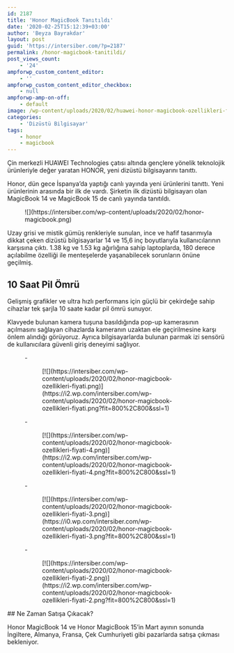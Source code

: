 ```yaml
---
id: 2187
title: 'Honor MagicBook Tanıtıldı'
date: '2020-02-25T15:12:39+03:00'
author: 'Beyza Bayrakdar'
layout: post
guid: 'https://intersiber.com/?p=2187'
permalink: /honor-magicbook-tanitildi/
post_views_count:
    - '24'
ampforwp_custom_content_editor:
    - ''
ampforwp_custom_content_editor_checkbox:
    - null
ampforwp-amp-on-off:
    - default
image: /wp-content/uploads/2020/02/huawei-honor-magicbook-ozellikleri-fiyati.png
categories:
    - 'Dizüstü Bilgisayar'
tags:
    - honor
    - magicbook
---
```


Çin merkezli HUAWEI Technologies çatısı altında gençlere yönelik teknolojik ürünleriyle değer yaratan HONOR, yeni dizüstü bilgisayarını tanıttı.

Honor, dün gece İspanya’da yaptığı canlı yayında yeni ürünlerini tanıttı. Yeni ürünlerinin arasında bir ilk de vardı. Şirketin ilk dizüstü bilgisayarı olan MagicBook 14 ve MagicBook 15 de canlı yayında tanıtıldı.

<figure class="wp-block-image size-large">![](https://intersiber.com/wp-content/uploads/2020/02/honor-magicbook.png)</figure>Uzay grisi ve mistik gümüş renkleriyle sunulan, ince ve hafif tasarımıyla dikkat çeken dizüstü bilgisayarlar 14 ve 15,6 inç boyutlarıyla kullanıcılarının karşısına çıktı. 1.38 kg ve 1.53 kg ağırlığına sahip laptoplarda, 180 derece açılabilme özelliği ile menteşelerde yaşanabilecek sorunların önüne geçilmiş.

## 10 Saat Pil Ömrü

Gelişmiş grafikler ve ultra hızlı performans için güçlü bir çekirdeğe sahip cihazlar tek şarjla 10 saate kadar pil ömrü sunuyor.

Klavyede bulunan kamera tuşuna basıldığında pop-up kamerasının açılmasını sağlayan cihazlarda kameranın uzaktan ele geçirilmesine karşı önlem alındığı görüyoruz. Ayrıca bilgisayarlarda bulunan parmak izi sensörü de kullanıcılara güvenli giriş deneyimi sağlıyor.

<figure class="wp-block-gallery columns-3 is-cropped">- <figure>[![](https://intersiber.com/wp-content/uploads/2020/02/honor-magicbook-ozellikleri-fiyati.png)](https://i2.wp.com/intersiber.com/wp-content/uploads/2020/02/honor-magicbook-ozellikleri-fiyati.png?fit=800%2C800&ssl=1)</figure>
- <figure>[![](https://intersiber.com/wp-content/uploads/2020/02/honor-magicbook-ozellikleri-fiyati-4.png)](https://i2.wp.com/intersiber.com/wp-content/uploads/2020/02/honor-magicbook-ozellikleri-fiyati-4.png?fit=800%2C800&ssl=1)</figure>
- <figure>[![](https://intersiber.com/wp-content/uploads/2020/02/honor-magicbook-ozellikleri-fiyati-3.png)](https://i0.wp.com/intersiber.com/wp-content/uploads/2020/02/honor-magicbook-ozellikleri-fiyati-3.png?fit=800%2C800&ssl=1)</figure>
- <figure>[![](https://intersiber.com/wp-content/uploads/2020/02/honor-magicbook-ozellikleri-fiyati-2.png)](https://i2.wp.com/intersiber.com/wp-content/uploads/2020/02/honor-magicbook-ozellikleri-fiyati-2.png?fit=800%2C800&ssl=1)</figure>

</figure>## Ne Zaman Satışa Çıkacak?

Honor MagicBook 14 ve Honor MagicBook 15’in Mart ayının sonunda İngiltere, Almanya, Fransa, Çek Cumhuriyeti gibi pazarlarda satışa çıkması bekleniyor.
